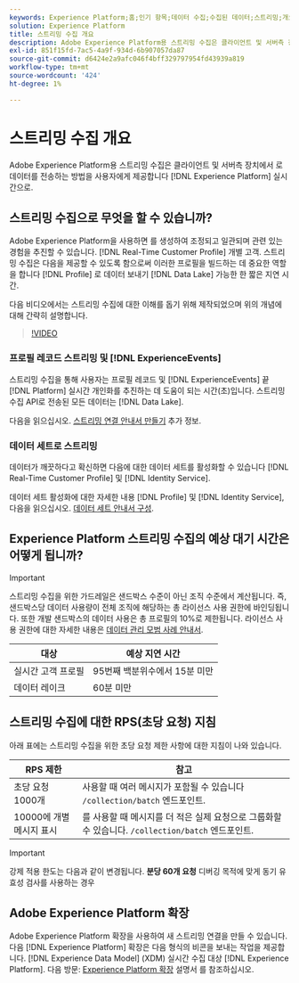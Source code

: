 ```yaml
---
keywords: Experience Platform;홈;인기 항목;데이터 수집;수집된 데이터;스트리밍;개요;스트리밍 수집;지연;스트리밍 지연;
solution: Experience Platform
title: 스트리밍 수집 개요
description: Adobe Experience Platform용 스트리밍 수집은 클라이언트 및 서버측 장치에서 실시간으로 Experience Platform으로 데이터를 전송하는 방법을 사용자에게 제공합니다.
exl-id: 851f15fd-7ac5-4a9f-934d-6b907057da87
source-git-commit: d6424e2a9afc046f4bff329797954fd43939a819
workflow-type: tm+mt
source-wordcount: '424'
ht-degree: 1%

---
```


# 스트리밍 수집 개요

Adobe Experience Platform용 스트리밍 수집은 클라이언트 및 서버측 장치에서 로 데이터를 전송하는 방법을 사용자에게 제공합니다 [!DNL Experience Platform] 실시간으로.

## 스트리밍 수집으로 무엇을 할 수 있습니까?

Adobe Experience Platform을 사용하면 를 생성하여 조정되고 일관되며 관련 있는 경험을 추진할 수 있습니다. [!DNL Real-Time Customer Profile] 개별 고객. 스트리밍 수집은 다음을 제공할 수 있도록 함으로써 이러한 프로필을 빌드하는 데 중요한 역할을 합니다 [!DNL Profile] 로 데이터 보내기 [!DNL Data Lake] 가능한 한 짧은 지연 시간.

다음 비디오에서는 스트리밍 수집에 대한 이해를 돕기 위해 제작되었으며 위의 개념에 대해 간략히 설명합니다.

>[!VIDEO](https://video.tv.adobe.com/v/28425?quality=12&learn=on)

### 프로필 레코드 스트리밍 및 [!DNL ExperienceEvents]

스트리밍 수집을 통해 사용자는 프로필 레코드 및 [!DNL ExperienceEvents] 끝 [!DNL Platform] 실시간 개인화를 추진하는 데 도움이 되는 시간(초)입니다. 스트리밍 수집 API로 전송된 모든 데이터는 [!DNL Data Lake].

다음을 읽으십시오. [스트리밍 연결 안내서 만들기](../tutorials/create-streaming-connection.md) 추가 정보.

### 데이터 세트로 스트리밍

데이터가 깨끗하다고 확신하면 다음에 대한 데이터 세트를 활성화할 수 있습니다 [!DNL Real-Time Customer Profile] 및 [!DNL Identity Service].

데이터 세트 활성화에 대한 자세한 내용 [!DNL Profile] 및 [!DNL Identity Service], 다음을 읽으십시오. [데이터 세트 안내서 구성](../../profile/tutorials/dataset-configuration.md).

## Experience Platform 스트리밍 수집의 예상 대기 시간은 어떻게 됩니까?

>[!IMPORTANT]
>
>스트리밍 수집을 위한 가드레일은 샌드박스 수준이 아닌 조직 수준에서 계산됩니다. 즉, 샌드박스당 데이터 사용량이 전체 조직에 해당하는 총 라이선스 사용 권한에 바인딩됩니다. 또한 개발 샌드박스의 데이터 사용은 총 프로필의 10%로 제한됩니다. 라이선스 사용 권한에 대한 자세한 내용은 [데이터 관리 모범 사례 안내서](../../landing/license-usage-and-guardrails/data-management-best-practices.md).

| 대상 | 예상 지연 시간 |
| --------- | ---------------- |
| 실시간 고객 프로필 | 95번째 백분위수에서 15분 미만 |
| 데이터 레이크 | 60분 미만 |

## 스트리밍 수집에 대한 RPS(초당 요청) 지침

아래 표에는 스트리밍 수집을 위한 초당 요청 제한 사항에 대한 지침이 나와 있습니다.

| RPS 제한 | 참고 |
| --- | --- |
| 초당 요청 1000개 | 사용할 때 여러 메시지가 포함될 수 있습니다 `/collection/batch` 엔드포인트. |
| 10000에 개별 메시지 표시 | 를 사용할 때 메시지를 더 적은 실제 요청으로 그룹화할 수 있습니다. `/collection/batch` 엔드포인트. |

>[!IMPORTANT]
>
>강제 적용 한도는 다음과 같이 변경됩니다. **분당 60개 요청** 디버깅 목적에 맞게 동기 유효성 검사를 사용하는 경우

## Adobe Experience Platform 확장

Adobe Experience Platform 확장을 사용하여 새 스트리밍 연결을 만들 수 있습니다. 다음 [!DNL Experience Platform] 확장은 다음 형식의 비콘을 보내는 작업을 제공합니다. [!DNL Experience Data Model] (XDM) 실시간 수집 대상 [!DNL Experience Platform]. 다음 방문: [Experience Platform 확장](../../tags/extensions/client/web-sdk/overview.md) 설명서 를 참조하십시오.
